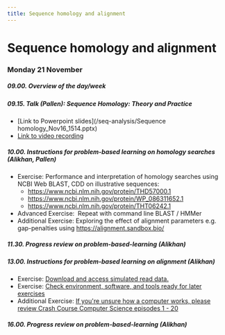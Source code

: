 ```yaml
---
title: Sequence homology and alignment
---
```


# Sequence homology and alignment

### Monday 21 November

##### 09.00. Overview of the day/week 

##### 09.15. Talk (Pallen):  *Sequence Homology: Theory and Practice*

- [Link to Powerpoint slides](/seq-analysis/Sequence homology_Nov16_1514.pptx)
- [Link to video recording](https://youtu.be/QKK3MM9Xihs)

##### 10.00. Instructions for problem-based learning on homology searches (Alikhan, Pallen)

- Exercise: Performance and interpretation of homology searches using NCBI Web BLAST, CDD on illustrative sequences:
  - <https://www.ncbi.nlm.nih.gov/protein/THD57000.1>
  - <https://www.ncbi.nlm.nih.gov/protein/WP_086311652.1> 
  - <https://www.ncbi.nlm.nih.gov/protein/THT06242.1> 
- Advanced Exercise:  Repeat with command line BLAST / HMMer
- Additional Exercise: Exploring the effect of alignment parameters e.g. gap-penalties using <https://alignment.sandbox.bio/>

##### 11.30. Progress review on problem-based-learning (Alikhan)

##### 13.00. Instructions for problem-based learning on alignment (Alikhan)

- Exercise: [Download and access simulated read data.](/seq-analysis/download-simulated-data)
- Exercise: [Check environment, software, and tools ready for later exercises](/seq-analysis/installing)
- Additional Exercise: [If you're unsure how a computer works, please review Crash Course Computer Science episodes 1 - 20](https://www.youtube.com/watch?v=O5nskjZ_GoI&list=PL8dPuuaLjXtNlUrzyH5r6jN9ulIgZBpdo&index=2)

##### 16.00. Progress review on problem-based-learning (Alikhan)
